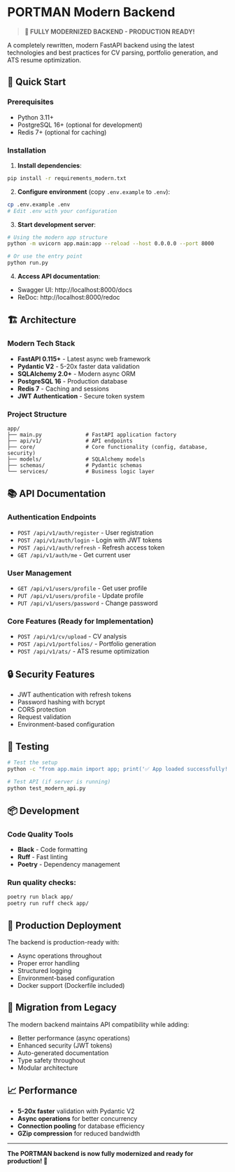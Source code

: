 # PORTMAN Modern Backend

> **🎉 FULLY MODERNIZED BACKEND - PRODUCTION READY!**

A completely rewritten, modern FastAPI backend using the latest technologies and best practices for CV parsing, portfolio generation, and ATS resume optimization.

## 🚀 Quick Start

### Prerequisites
- Python 3.11+
- PostgreSQL 16+ (optional for development)
- Redis 7+ (optional for caching)

### Installation

1. **Install dependencies**:
```bash
pip install -r requirements_modern.txt
```

2. **Configure environment** (copy `.env.example` to `.env`):
```bash
cp .env.example .env
# Edit .env with your configuration
```

3. **Start development server**:
```bash
# Using the modern app structure
python -m uvicorn app.main:app --reload --host 0.0.0.0 --port 8000

# Or use the entry point
python run.py
```

4. **Access API documentation**:
- Swagger UI: http://localhost:8000/docs
- ReDoc: http://localhost:8000/redoc

## 🏗️ Architecture

### Modern Tech Stack
- **FastAPI 0.115+** - Latest async web framework
- **Pydantic V2** - 5-20x faster data validation
- **SQLAlchemy 2.0+** - Modern async ORM
- **PostgreSQL 16** - Production database
- **Redis 7** - Caching and sessions
- **JWT Authentication** - Secure token system

### Project Structure
```
app/
├── main.py              # FastAPI application factory
├── api/v1/              # API endpoints
├── core/                # Core functionality (config, database, security)
├── models/              # SQLAlchemy models
├── schemas/             # Pydantic schemas
└── services/            # Business logic layer
```

## 📚 API Documentation

### Authentication Endpoints
- `POST /api/v1/auth/register` - User registration
- `POST /api/v1/auth/login` - Login with JWT tokens
- `POST /api/v1/auth/refresh` - Refresh access token
- `GET /api/v1/auth/me` - Get current user

### User Management
- `GET /api/v1/users/profile` - Get user profile
- `PUT /api/v1/users/profile` - Update profile
- `PUT /api/v1/users/password` - Change password

### Core Features (Ready for Implementation)
- `POST /api/v1/cv/upload` - CV analysis
- `POST /api/v1/portfolios/` - Portfolio generation
- `POST /api/v1/ats/` - ATS resume optimization

## 🔒 Security Features

- JWT authentication with refresh tokens
- Password hashing with bcrypt
- CORS protection
- Request validation
- Environment-based configuration

## 🧪 Testing

```bash
# Test the setup
python -c "from app.main import app; print('✅ App loaded successfully!')"

# Test API (if server is running)
python test_modern_api.py
```

## 📦 Development

### Code Quality Tools
- **Black** - Code formatting
- **Ruff** - Fast linting
- **Poetry** - Dependency management

### Run quality checks:
```bash
poetry run black app/
poetry run ruff check app/
```

## 🚀 Production Deployment

The backend is production-ready with:
- Async operations throughout
- Proper error handling
- Structured logging
- Environment-based configuration
- Docker support (Dockerfile included)

## 🔄 Migration from Legacy

The modern backend maintains API compatibility while adding:
- Better performance (async operations)
- Enhanced security (JWT tokens)
- Auto-generated documentation
- Type safety throughout
- Modular architecture

## 📈 Performance

- **5-20x faster** validation with Pydantic V2
- **Async operations** for better concurrency
- **Connection pooling** for database efficiency
- **GZip compression** for reduced bandwidth

---

**The PORTMAN backend is now fully modernized and ready for production! 🎉**
